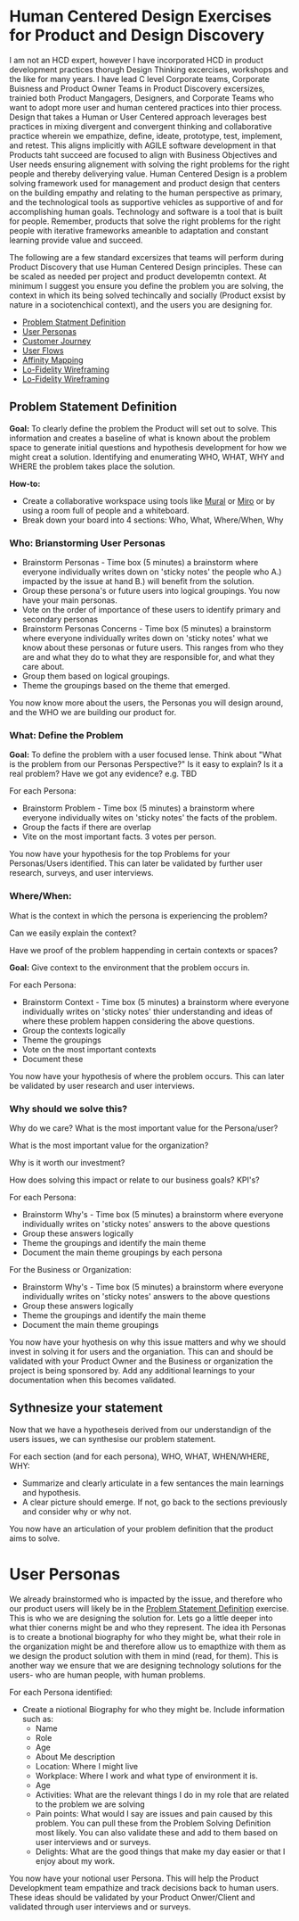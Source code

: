 # Human Centered Design Exercises for Product and Design Discovery

I am not an HCD expert, however I have incorporated HCD in product development practices thorugh Design Thinking excercises, workshops and the like for many years. I have lead C level Corporate teams, Corporate Buisness and Product Owner Teams in Product Discovery excersizes, trainied both Product Mangagers, Designers, and Corporate Teams who want to adopt more user and human centered practices into thier process. 
Design that takes a Human or User Centered approach leverages best practices in mixing divergent and convergent thinking and collaborative practice wherein we empathize, define, ideate, prototype, test, implement, and retest. This aligns implicitly with AGILE software development in that Products taht succeed are focused to align with Business Objectives and User needs ensuring alignement with solving the right problems for the right people and thereby deliverying value.
Human Centered Design is a problem solving framework used for management and product design that centers on the building empathy and relating to the human perspective as primary, and the technological tools as supportive vehicles as supportive of and for accomplishing human goals. 
Technology and software is a tool that is built for people. Remember, products that solve the right problems for the right people with iterative frameworks ameanble to adaptation and constant learning provide value and succeed.

The following are a few standard excersizes that teams will perform during Product Discovery that use Human Centered Design principles. These can be scaled as needed per project and product developemtn context. At minimum I suggest you ensure you define the problem you are solving, the context in which its being solved techincally and socially (Product exsist by nature in a sociotenchical context), and the users you are designing for.

+ [Problem Statment Definition](#problem-statement-definition)
+ [User Personas](#user-personas)
+ [Customer Journey](#Customer-journey-mapping)
+ [User Flows](#user-flows)
+ [Affinity Mapping](#affinity-mapping)
+ [Lo-Fidelity Wireframing](#lo-fidelity-wireframing)
+ [Lo-Fidelity Wireframing](#lo-fidelity-wireframing)

## Problem Statement Definition

**Goal:** To clearly define the problem the Product will set out to solve. This information and creates a baseline of what is known about the problem space to generate initial questions and hypothesis development for how we might creat a solution. Identifying and enumerating WHO, WHAT, WHY and WHERE the problem takes place the solution.

**How-to:** 
+ Create a collaborative workspace using tools like [Mural](https://www.mural.co/) or [Miro](https://miro.com/) or by using a room full of people and a whiteboard.
+ Break down your board into 4 sections: Who, What, Where/When, Why

### Who: Brianstorming User Personas 
+ Brainstorm Personas - Time box (5 minutes) a brainstorm where everyone individually writes down on 'sticky notes' the people who A.) impacted by the issue at hand B.) will benefit from the solution.
+ Group these persona's or future users into logical groupings. You now have your main personas.
+ Vote on the order of importance of these users to identify primary and secondary personas
+ Brainstorm Personas Concerns - Time box (5 minutes) a brainstorm where everyone individually writes down on 'sticky notes' what we know about these personas or future users. This ranges from who they are and what they do to what they are responsible for, and what they care about.
+ Group them based on logical groupings.
+ Theme the groupings based on the theme that emerged.

You now know more about the users, the Personas you will design around, and the WHO we are building our product for.

### What: Define the Problem

**Goal:** To define the problem with a user focused lense. Think about "What is the problem from our Personas Perspective?" Is it easy to explain? Is it a real problem? Have we got any evidence?
e.g. TBD

For each Persona:
+ Brainstorm Problem - Time box (5 minutes) a brainstorm where everyone individually wites on 'sticky notes' the facts of the problem.
+ Group the facts if there are overlap
+ Vite on the most important facts. 3 votes per person.

You now have your hypothesis for the top Problems for your Personas/Users identified. This can later be validated by further user research, surveys, and user interviews.

### Where/When: 
What is the context in which the persona is experiencing the problem?

Can we easily explain the context?

Have we proof of the problem happending in certain contexts or spaces?

**Goal:** Give context to the environment that the problem occurs in.

For each Persona:
+ Brainstorm Context - Time box (5 minutes) a brainstorm where everyone individually writes on 'sticky notes' thier understanding and ideas of where these problem happen considering the above questions.
+ Group the contexts logically
+ Theme the groupings
+ Vote on the most important contexts
+ Document these

You now have your hypothesis of where the problem occurs. This can later be validated by user research and user interviews.

### Why should we solve this?
Why do we care? What is the most important value for the Persona/user?

What is the most important value for the organization?

Why is it worth our investment?

How does solving this impact or relate to our business goals? KPI's?

For each Persona:
+ Brainstorm Why's - Time box (5 minutes) a brainstorm where everyone individually writes on 'sticky notes' answers to the above questions
+ Group these answers logically
+ Theme the groupings and identify the main theme
+ Document the main theme groupings by each persona

For the Business or Organization:
+ Brainstorm Why's - Time box (5 minutes) a brainstorm where everyone individually writes on 'sticky notes' answers to the above questions
+ Group these answers logically
+ Theme the groupings and identify the main theme
+ Document the main theme groupings

You now have your hyothesis on why this issue matters and why we should invest in solving it for users and the organiation. This can and should be validated with your Product Owner and the Business or organization the project is being sponsored by. Add any additional learnings to your documentation when this becomes validated.

## Sythnesize your statement

Now that we have a hypotheseis derived from our understandign of the users issues, we can synthesise our problem statement.

For each section (and for each persona), WHO, WHAT, WHEN/WHERE, WHY:
+ Summarize and clearly articulate in a few sentances the main learnings and hypothesis.
+ A clear picture should emerge. If not, go back to the sections previously and consider why or why not.

You now have an articulation of your problem definition that the product aims to solve.

# User Personas

We already brainstormed who is impacted by the issue, and therefore who our product users will likely be in the [Problem Statement Definition](#Problem-statement-definition) exercise. This is who we are designing the solution for. Lets go a little deeper into what thier conerns might be and who they represent. The idea ith Personas is to create a bnotional biography for who they might be, what their role in the organization might be and therefore allow us to emapthize with them as we design the product solution with them in mind (read, for them). This is another way we ensure that we are designing technology solutions for the users- who are human people, with human problems.

For each Persona identified:
+ Create a niotional Biography for who they might be. Include information such as:
    - Name
    - Role
    - Age
    - About Me description
    - Location: Where I might live
    - Workplace: Where I work and what type of environment it is.
    - Age
    - Activities: What are the relevant things I do in my role that are related to the problem we are solving
    - Pain points: What would I say are issues and pain caused by this problem. You can pull these from the Problem Solving Definition most likely. You can also validate these and add to them based on user interviews and or surveys.
    - Delights: What are the good things that make my day easier or that I enjoy about my work.

You now have your notional user Persona. This will help the Product Developkment team empathize and track decisions back to human users. These ideas should be validated by your Product Onwer/Client and validated through user interviews and or surveys.



